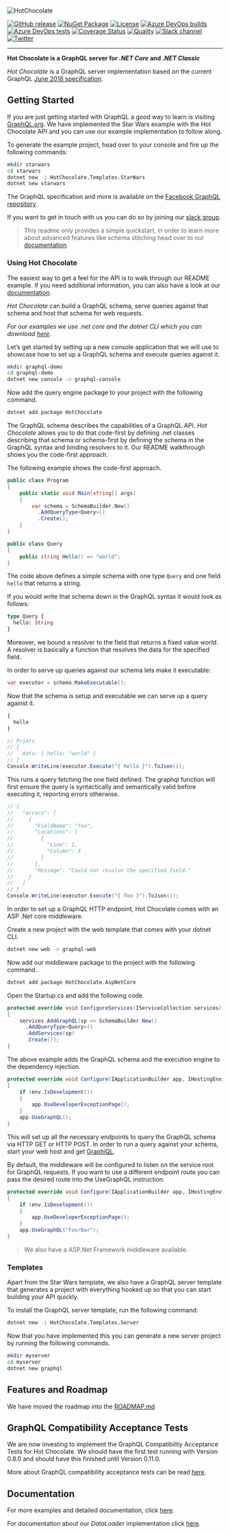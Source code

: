 ![HotChocolate](https://cdn.rawgit.com/ChilliCream/hotchocolate-logo/05d976dc63b50439f6e48e77077862d739d05913/img/hotchocolate-banner.svg)

[![GitHub release](https://img.shields.io/github/release/chillicream/HotChocolate.svg)](https://github.com/ChilliCream/hotchocolate/releases) [![NuGet Package](https://img.shields.io/nuget/v/hotchocolate.svg)](https://www.nuget.org/packages/HotChocolate/) [![License](https://img.shields.io/github/license/ChilliCream/hotchocolate.svg)](https://github.com/ChilliCream/hotchocolate/releases) [![Azure DevOps builds](https://img.shields.io/azure-devops/build/chillicream/414ff59c-4852-4687-b04d-6973125e7de2/48.svg)](https://chillicream.visualstudio.com/HotChocolate/_build?definitionId=48) [![Azure DevOps tests](https://img.shields.io/azure-devops/tests/chillicream/HotChocolate/48.svg)](https://chillicream.visualstudio.com/HotChocolate/_build?definitionId=48) [![Coverage Status](https://sonarcloud.io/api/project_badges/measure?project=HotChocolate&metric=coverage)](https://sonarcloud.io/dashboard?id=HotChocolate) [![Quality](https://sonarcloud.io/api/project_badges/measure?project=HotChocolate&metric=alert_status)](https://sonarcloud.io/dashboard?id=HotChocolate)
[![Slack channel](https://img.shields.io/badge/join%20the%20community-on%20slack-blue.svg)](https://join.slack.com/t/hotchocolategraphql/shared_invite/enQtNTA4NjA0ODYwOTQ0LTViMzA2MTM4OWYwYjIxYzViYmM0YmZhYjdiNzBjOTg2ZmU1YmMwNDZiYjUyZWZlMzNiMTk1OWUxNWZhMzQwY2Q) [![Twitter](https://img.shields.io/badge/join%20us-on%20twitter-green.svg)](https://twitter.com/chilli_cream)

---

**Hot Chocolate is a GraphQL server for _.NET Core_ and _.NET Classic_**

_Hot Chocolate_ is a GraphQL server implementation based on the current GraphQL [June 2018 specification](https://graphql.github.io/graphql-spec/June2018/).

## Getting Started

If you are just getting started with GraphQL a good way to learn is visiting [GraphQL.org](https://graphql.org).
We have implemented the Star Wars example with the Hot Chocolate API and you can use our example implementation to follow along.

To generate the example project, head over to your console and fire up the following commands:

```bash
mkdir starwars
cd starwars
dotnet new -i HotChocolate.Templates.StarWars
dotnet new starwars
```

The GraphQL specification and more is available on the [Facebook GraphQL repository](https://github.com/graphql/graphql-spec).

If you want to get in touch with us you can do so by joining our [slack group](https://join.slack.com/t/hotchocolategraphql/shared_invite/enQtNTA4NjA0ODYwOTQ0LTViMzA2MTM4OWYwYjIxYzViYmM0YmZhYjdiNzBjOTg2ZmU1YmMwNDZiYjUyZWZlMzNiMTk1OWUxNWZhMzQwY2Q).

> This readme only provides a simple quickstart, in order to learn more about advanced features like schema stitching head over to our [documentation](http://hotchocolate.io).

### Using Hot Chocolate

The easiest way to get a feel for the API is to walk through our README example. If you need additional information, you can also have a look at our [documentation](http://hotchocolate.io).

_Hot Chocolate_ can build a GraphQL schema, serve queries against that schema and host that schema for web requests.

_For our examples we use .net core and the dotnet CLI which you can download [here](https://dot.net)._

Let’s get started by setting up a new console application that we will use to showcase how to set up a GraphQL schema and execute queries against it.

```bash
mkdir graphql-demo
cd graphql-demo
dotnet new console -n graphql-console
```

Now add the query engine package to your project with the following command.

```bash
dotnet add package HotChocolate
```

The GraphQL schema describes the capabilities of a GraphQL API. _Hot Chocolate_ allows you to do that code-first by defining .net classes describing that schema or schema-first by defining the schema in the GraphQL syntax and binding resolvers to it. Our README walkthrough shows you the code-first approach.

The following example shows the code-first approach.

```csharp
public class Program
{
    public static void Main(string[] args)
    {
        var schema = SchemaBuilder.New()
          .AddQueryType<Query>()
          .Create();
    }
}

public class Query
{
    public string Hello() => "world";
}
```

The code above defines a simple schema with one type `Query` and one field `hello` that returns a string.

If you would write that schema down in the GraphQL syntax it would look as follows:

```graphql
type Query {
  hello: String
}
```

Moreover, we bound a resolver to the field that returns a fixed value _world_. A resolver is basically a function that resolves the data for the specified field.

In order to serve up queries against our schema lets make it executable:

```csharp
var executor = schema.MakeExecutable();
```

Now that the schema is setup and executable we can serve up a query against it.

```graphql
{
  hello
}
```

```csharp
// Prints
// {
//   data: { hello: "world" }
// }
Console.WriteLine(executor.Execute("{ hello }").ToJson());
```

This runs a query fetching the one field defined. The graphql function will first ensure the query is syntactically and semantically valid before executing it, reporting errors otherwise.

```csharp
// {
//   "errors": [
//     {
//       "FieldName": "foo",
//       "Locations": [
//         {
//           "Line": 1,
//           "Column": 3
//         }
//       ],
//       "Message": "Could not resolve the specified field."
//     }
//   ]
// }
Console.WriteLine(executor.Execute("{ foo }").ToJson());
```

In order to set up a GraphQL HTTP endpoint, Hot Chocolate comes with an ASP .Net core middleware.

Create a new project with the web template that comes with your dotnet CLI.

```bash
dotnet new web -n graphql-web
```

Now add our middleware package to the project with the following command.

```bash
dotnet add package HotChocolate.AspNetCore
```

Open the Startup.cs and add the following code.

```csharp
protected override void ConfigureServices(IServiceCollection services)
{
    services.AddGraphQL(sp => SchemaBuilder.New()
      .AddQueryType<Query>()
      .AddServices(sp)
      .Create());
}
```

The above example adds the GraphQL schema and the execution engine to the dependency injection.

```csharp
protected override void Configure(IApplicationBuilder app, IHostingEnvironment env)
{
    if (env.IsDevelopment())
    {
        app.UseDeveloperExceptionPage();
    }
    app.UseGraphQL();
}
```

This will set up all the necessary endpoints to query the GraphQL schema via HTTP GET or HTTP POST. In order to run a query against your schema, start your web host and get [GraphiQL](https://github.com/graphql/graphiql).

By default, the middleware will be configured to listen on the service root for GraphQL requests. If you want to use a different endpoint route you can pass the desired route into the UseGraphQL instruction.

```csharp
protected override void Configure(IApplicationBuilder app, IHostingEnvironment env)
{
    if (env.IsDevelopment())
    {
        app.UseDeveloperExceptionPage();
    }
    app.UseGraphQL("Foo/Bar");
}
```

> We also have a ASP.Net Framework middleware available.

### Templates

Apart from the Star Wars template, we also have a GraphQL server template that generates a project with everything hooked up so that you can start building your API quickly.

To install the GraphQL server template, run the following command:

```bash
dotnet new -i HotChocolate.Templates.Server
```

Now that you have implemented this you can generate a new server project by running the following commands.

```bash
mkdir myserver
cd myserver
dotnet new graphql
```

## Features and Roadmap

We have moved the roadmap into the [ROADMAP.md](ROADMAP.md)

## GraphQL Compatibility Acceptance Tests

We are now investing to implement the GraphQL Compatibility Acceptance Tests for Hot Chocolate. We should have the first test running with Version 0.8.0 and should have this finished until Version 0.11.0.

More about GraphQL compatibility acceptance tests can be read [here](https://github.com/graphql-cats/graphql-cats).

## Documentation

For more examples and detailed documentation, click [here](http://hotchocolate.io).

For documentation about our _DataLoader_ implementation click [here](https://github.com/ChilliCream/hotchocolate/tree/master/src/DataLoader).
